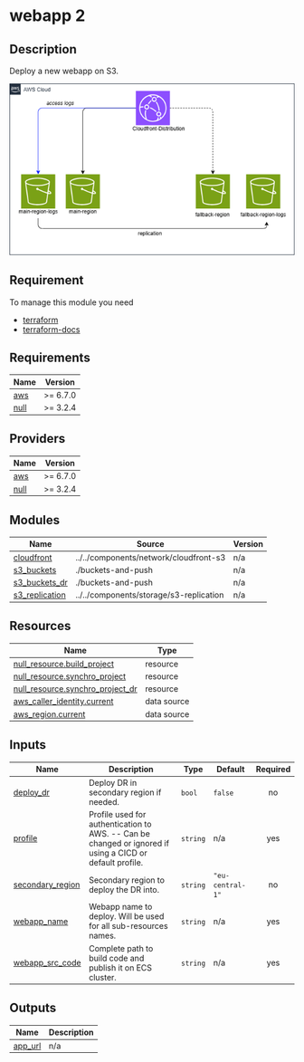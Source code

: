 # webapp 2

## Description 

Deploy a new webapp on S3.

![Module Architecture](.assets/archi.png)

## Requirement

To manage this module you need 
  - [terraform](https://www.terraform.io)
  - [terraform-docs](https://github.com/terraform-docs/terraform-docs)

<!-- BEGIN_TF_DOCS -->
## Requirements

| Name | Version |
|------|---------|
| <a name="requirement_aws"></a> [aws](#requirement\_aws) | >= 6.7.0 |
| <a name="requirement_null"></a> [null](#requirement\_null) | >= 3.2.4 |

## Providers

| Name | Version |
|------|---------|
| <a name="provider_aws"></a> [aws](#provider\_aws) | >= 6.7.0 |
| <a name="provider_null"></a> [null](#provider\_null) | >= 3.2.4 |

## Modules

| Name | Source | Version |
|------|--------|---------|
| <a name="module_cloudfront"></a> [cloudfront](#module\_cloudfront) | ../../components/network/cloudfront-s3 | n/a |
| <a name="module_s3_buckets"></a> [s3\_buckets](#module\_s3\_buckets) | ./buckets-and-push | n/a |
| <a name="module_s3_buckets_dr"></a> [s3\_buckets\_dr](#module\_s3\_buckets\_dr) | ./buckets-and-push | n/a |
| <a name="module_s3_replication"></a> [s3\_replication](#module\_s3\_replication) | ../../components/storage/s3-replication | n/a |

## Resources

| Name | Type |
|------|------|
| [null_resource.build_project](https://registry.terraform.io/providers/hashicorp/null/latest/docs/resources/resource) | resource |
| [null_resource.synchro_project](https://registry.terraform.io/providers/hashicorp/null/latest/docs/resources/resource) | resource |
| [null_resource.synchro_project_dr](https://registry.terraform.io/providers/hashicorp/null/latest/docs/resources/resource) | resource |
| [aws_caller_identity.current](https://registry.terraform.io/providers/hashicorp/aws/latest/docs/data-sources/caller_identity) | data source |
| [aws_region.current](https://registry.terraform.io/providers/hashicorp/aws/latest/docs/data-sources/region) | data source |

## Inputs

| Name | Description | Type | Default | Required |
|------|-------------|------|---------|:--------:|
| <a name="input_deploy_dr"></a> [deploy\_dr](#input\_deploy\_dr) | Deploy DR in secondary region if needed. | `bool` | `false` | no |
| <a name="input_profile"></a> [profile](#input\_profile) | Profile used for authentication to AWS. -- Can be changed or ignored if using a CICD or default profile. | `string` | n/a | yes |
| <a name="input_secondary_region"></a> [secondary\_region](#input\_secondary\_region) | Secondary region to deploy the DR into. | `string` | `"eu-central-1"` | no |
| <a name="input_webapp_name"></a> [webapp\_name](#input\_webapp\_name) | Webapp name to deploy. Will be used for all sub-resources names. | `string` | n/a | yes |
| <a name="input_webapp_src_code"></a> [webapp\_src\_code](#input\_webapp\_src\_code) | Complete path to build code and publish it on ECS cluster. | `string` | n/a | yes |

## Outputs

| Name | Description |
|------|-------------|
| <a name="output_app_url"></a> [app\_url](#output\_app\_url) | n/a |
<!-- END_TF_DOCS -->